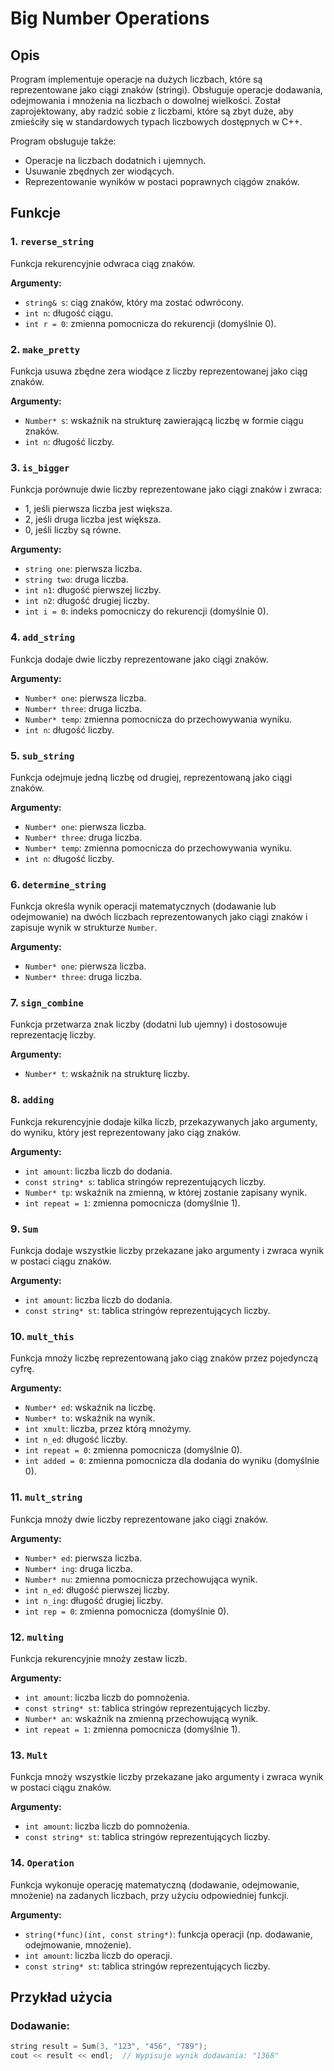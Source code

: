 # Big Number Operations

## Opis

Program implementuje operacje na dużych liczbach, które są reprezentowane jako ciągi znaków (stringi). Obsługuje operacje dodawania, odejmowania i mnożenia na liczbach o dowolnej wielkości. Został zaprojektowany, aby radzić sobie z liczbami, które są zbyt duże, aby zmieściły się w standardowych typach liczbowych dostępnych w C++.

Program obsługuje także:
- Operacje na liczbach dodatnich i ujemnych.
- Usuwanie zbędnych zer wiodących.
- Reprezentowanie wyników w postaci poprawnych ciągów znaków.

## Funkcje

### 1. `reverse_string`

Funkcja rekurencyjnie odwraca ciąg znaków.

**Argumenty:**
- `string& s`: ciąg znaków, który ma zostać odwrócony.
- `int n`: długość ciągu.
- `int r = 0`: zmienna pomocnicza do rekurencji (domyślnie 0).

### 2. `make_pretty`

Funkcja usuwa zbędne zera wiodące z liczby reprezentowanej jako ciąg znaków.

**Argumenty:**
- `Number* s`: wskaźnik na strukturę zawierającą liczbę w formie ciągu znaków.
- `int n`: długość liczby.

### 3. `is_bigger`

Funkcja porównuje dwie liczby reprezentowane jako ciągi znaków i zwraca:
- 1, jeśli pierwsza liczba jest większa.
- 2, jeśli druga liczba jest większa.
- 0, jeśli liczby są równe.

**Argumenty:**
- `string one`: pierwsza liczba.
- `string two`: druga liczba.
- `int n1`: długość pierwszej liczby.
- `int n2`: długość drugiej liczby.
- `int i = 0`: indeks pomocniczy do rekurencji (domyślnie 0).

### 4. `add_string`

Funkcja dodaje dwie liczby reprezentowane jako ciągi znaków.

**Argumenty:**
- `Number* one`: pierwsza liczba.
- `Number* three`: druga liczba.
- `Number* temp`: zmienna pomocnicza do przechowywania wyniku.
- `int n`: długość liczby.

### 5. `sub_string`

Funkcja odejmuje jedną liczbę od drugiej, reprezentowaną jako ciągi znaków.

**Argumenty:**
- `Number* one`: pierwsza liczba.
- `Number* three`: druga liczba.
- `Number* temp`: zmienna pomocnicza do przechowywania wyniku.
- `int n`: długość liczby.

### 6. `determine_string`

Funkcja określa wynik operacji matematycznych (dodawanie lub odejmowanie) na dwóch liczbach reprezentowanych jako ciągi znaków i zapisuje wynik w strukturze `Number`.

**Argumenty:**
- `Number* one`: pierwsza liczba.
- `Number* three`: druga liczba.

### 7. `sign_combine`

Funkcja przetwarza znak liczby (dodatni lub ujemny) i dostosowuje reprezentację liczby.

**Argumenty:**
- `Number* t`: wskaźnik na strukturę liczby.

### 8. `adding`

Funkcja rekurencyjnie dodaje kilka liczb, przekazywanych jako argumenty, do wyniku, który jest reprezentowany jako ciąg znaków.

**Argumenty:**
- `int amount`: liczba liczb do dodania.
- `const string* s`: tablica stringów reprezentujących liczby.
- `Number* tp`: wskaźnik na zmienną, w której zostanie zapisany wynik.
- `int repeat = 1`: zmienna pomocnicza (domyślnie 1).

### 9. `Sum`

Funkcja dodaje wszystkie liczby przekazane jako argumenty i zwraca wynik w postaci ciągu znaków.

**Argumenty:**
- `int amount`: liczba liczb do dodania.
- `const string* st`: tablica stringów reprezentujących liczby.

### 10. `mult_this`

Funkcja mnoży liczbę reprezentowaną jako ciąg znaków przez pojedynczą cyfrę.

**Argumenty:**
- `Number* ed`: wskaźnik na liczbę.
- `Number* to`: wskaźnik na wynik.
- `int xmult`: liczba, przez którą mnożymy.
- `int n_ed`: długość liczby.
- `int repeat = 0`: zmienna pomocnicza (domyślnie 0).
- `int added = 0`: zmienna pomocnicza dla dodania do wyniku (domyślnie 0).

### 11. `mult_string`

Funkcja mnoży dwie liczby reprezentowane jako ciągi znaków.

**Argumenty:**
- `Number* ed`: pierwsza liczba.
- `Number* ing`: druga liczba.
- `Number* nu`: zmienna pomocnicza przechowująca wynik.
- `int n_ed`: długość pierwszej liczby.
- `int n_ing`: długość drugiej liczby.
- `int rep = 0`: zmienna pomocnicza (domyślnie 0).

### 12. `multing`

Funkcja rekurencyjnie mnoży zestaw liczb.

**Argumenty:**
- `int amount`: liczba liczb do pomnożenia.
- `const string* st`: tablica stringów reprezentujących liczby.
- `Number* an`: wskaźnik na zmienną przechowującą wynik.
- `int repeat = 1`: zmienna pomocnicza (domyślnie 1).

### 13. `Mult`

Funkcja mnoży wszystkie liczby przekazane jako argumenty i zwraca wynik w postaci ciągu znaków.

**Argumenty:**
- `int amount`: liczba liczb do pomnożenia.
- `const string* st`: tablica stringów reprezentujących liczby.

### 14. `Operation`

Funkcja wykonuje operację matematyczną (dodawanie, odejmowanie, mnożenie) na zadanych liczbach, przy użyciu odpowiedniej funkcji.

**Argumenty:**
- `string(*func)(int, const string*)`: funkcja operacji (np. dodawanie, odejmowanie, mnożenie).
- `int amount`: liczba liczb do operacji.
- `const string* st`: tablica stringów reprezentujących liczby.

## Przykład użycia

### Dodawanie:

```cpp
string result = Sum(3, "123", "456", "789");
cout << result << endl;  // Wypisuje wynik dodawania: "1368"
